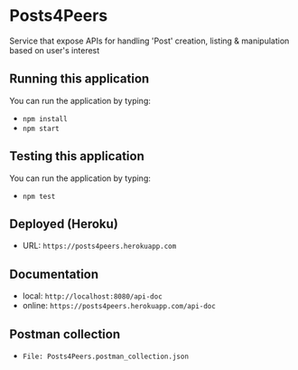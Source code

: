 # Posts4Peers

Service that expose APIs for handling 'Post' creation, listing &amp; manipulation based on user's interest

## Running this application

You can run the application by typing:

- `npm install`
- `npm start`

## Testing this application

You can run the application by typing:

- `npm test`

## Deployed (Heroku)

- URL: `https://posts4peers.herokuapp.com`

## Documentation

- local: `http://localhost:8080/api-doc`
- online: `https://posts4peers.herokuapp.com/api-doc`

## Postman collection

- `File: Posts4Peers.postman_collection.json`
